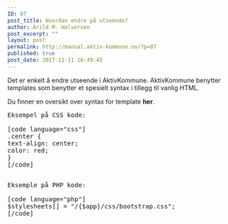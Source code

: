 ```yaml
---
ID: 87
post_title: Hvordan endre på utseende?
author: Arild M. Halvorsen
post_excerpt: ""
layout: post
permalink: http://manual.aktiv-kommune.no/?p=87
published: true
post_date: 2017-11-11 16:49:45
---
```

Det er enkelt å endre utseende i AktivKommune. AktivKommune benytter templates som benytter et spesielt syntax i tillegg til vanlig HTML.

Du finner en oversikt over syntax for template **her**.
<pre>Eksempel på CSS kode:

[code language="css"]
.center {
text-align: center;
color: red;
}
[/code]

<pre>Eksemple på PHP kode:

[code language="php"]
$stylesheets[] = &quot;/{$app}/css/bootstrap.css&quot;;
[/code]